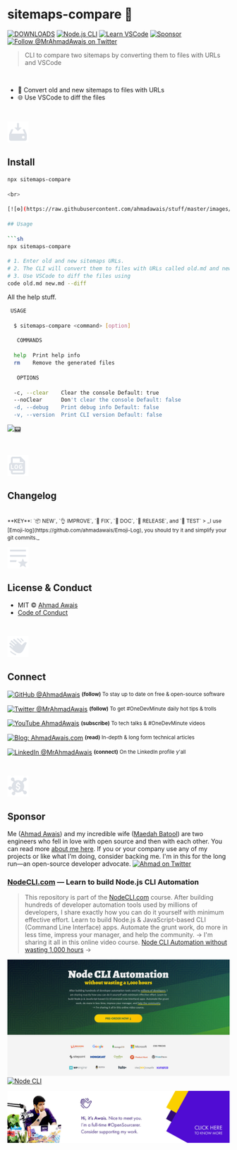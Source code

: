# sitemaps-compare 🔗
[![DOWNLOADS](https://img.shields.io/npm/dt/sitemaps-compare?label=DOWNLOADS%20%20❯&colorA=81F096&colorB=81F096&style=flat)](https://www.npmjs.com/package/sitemaps-compare) [![Node.js CLI](https://img.shields.io/badge/-NodeCLI.com-gray.svg?colorB=81F096&style=flat)](https://NodeCLI.com/?utm_source=FOSS) [![Learn VSCode](https://img.shields.io/badge/-VSCODE.pro-gray.svg?colorB=81F096&style=flat)](https://VSCode.pro/?utm_source=FOSS) [![Sponsor](https://img.shields.io/badge/-Sponsor-gray.svg?colorB=81F096&style=flat)](https://github.com/ahmadawais/sponsor?utm_source=FOSS)
[![Follow @MrAhmadAwais on Twitter](https://img.shields.io/badge/FOLLOW%20@MRAHMADAWAIS%20%E2%86%92-gray.svg?colorA=81F096&colorB=81F096&style=flat)](https://twitter.com/mrahmadawais/)
> CLI to compare two sitemaps by converting them to files with URLs and VSCode

<br>

- 🔗 Convert old and new sitemaps to files with URLs
- 🌐 Use VSCode to diff the files

<br>

[![📟](https://raw.githubusercontent.com/ahmadawais/stuff/master/images/git/install.png)](./../../)

## Install

```sh
npx sitemaps-compare

<br>

[![⚙️](https://raw.githubusercontent.com/ahmadawais/stuff/master/images/git/usage.png)](./../../)

## Usage

```sh
npx sitemaps-compare

# 1. Enter old and new sitemaps URLs.
# 2. The CLI will convert them to files with URLs called old.md and new.md
# 3. Use VSCode to diff the files using
code old.md new.md --diff
```
All the help stuff.

```sh
 USAGE

  $ sitemaps-compare <command> [option]

   COMMANDS

  help  Print help info
  rm    Remove the generated files

   OPTIONS

  -c, --clear    Clear the console Default: true
  --noClear      Don't clear the console Default: false
  -d, --debug    Print debug info Default: false
  -v, --version  Print CLI version Default: false
```
[![📟](./.github/show.gif)](./../../)

<br>

[![📝](https://raw.githubusercontent.com/ahmadawais/stuff/master/images/git/log.png)](changelog.md)
## Changelog

<br>
<small>**KEY**: `📦 NEW`, `👌 IMPROVE`, `🐛 FIX`, `📖 DOC`, `🚀 RELEASE`, and `🤖 TEST`
> _I use [Emoji-log](https://github.com/ahmadawais/Emoji-Log), you should try it and simplify your git commits._
</small>

<br>

[![📃](https://raw.githubusercontent.com/ahmadawais/stuff/master/images/git/license.png)](./../../)

## License & Conduct
- MIT © [Ahmad Awais](https://twitter.com/MrAhmadAwais/)
- [Code of Conduct](code-of-conduct.md)

<br>

[![🙌](https://raw.githubusercontent.com/ahmadawais/stuff/master/images/git/connect.png)](./../../)

## Connect

<div align="left">
    <p><a href="https://github.com/ahmadawais"><img alt="GitHub @AhmadAwais" align="center" src="https://img.shields.io/badge/GITHUB-gray.svg?colorB=6cc644&style=flat" /></a>&nbsp;<small><strong>(follow)</strong> To stay up to date on free & open-source software</small></p>
    <p><a href="https://twitter.com/MrAhmadAwais/"><img alt="Twitter @MrAhmadAwais" align="center" src="https://img.shields.io/badge/TWITTER-gray.svg?colorB=1da1f2&style=flat" /></a>&nbsp;<small><strong>(follow)</strong> To get #OneDevMinute daily hot tips & trolls</small></p>
    <p><a href="https://www.youtube.com/AhmadAwais"><img alt="YouTube AhmadAwais" align="center" src="https://img.shields.io/badge/YOUTUBE-gray.svg?colorB=ff0000&style=flat" /></a>&nbsp;<small><strong>(subscribe)</strong> To tech talks & #OneDevMinute videos</small></p>
    <p><a href="https://AhmadAwais.com/"><img alt="Blog: AhmadAwais.com" align="center" src="https://img.shields.io/badge/MY%20BLOG-gray.svg?colorB=4D2AFF&style=flat" /></a>&nbsp;<small><strong>(read)</strong> In-depth & long form technical articles</small></p>
    <p><a href="https://www.linkedin.com/in/MrAhmadAwais/"><img alt="LinkedIn @MrAhmadAwais" align="center" src="https://img.shields.io/badge/LINKEDIN-gray.svg?colorB=0077b5&style=flat" /></a>&nbsp;<small><strong>(connect)</strong> On the LinkedIn profile y'all</small></p>

<br>

[![👌](https://raw.githubusercontent.com/ahmadawais/stuff/master/images/git/sponsor.png)](https://github.com/AhmadAwais/sponsor)
## Sponsor
Me ([Ahmad Awais](https://twitter.com/mrahmadawais/)) and my incredible wife ([Maedah Batool](https://twitter.com/MaedahBatool/)) are two engineers who fell in love with open source and then with each other. You can read more [about me here](https://ahmadawais.com/about). If you or your company use any of my projects or like what I’m doing, consider backing me. I'm in this for the long run—an open-source developer advocate.
[![Ahmad on Twitter](https://img.shields.io/twitter/follow/mrahmadawais.svg?style=social&label=Follow%20@MrAhmadAwais)](https://twitter.com/mrahmadawais/)

### [NodeCLI.com][n] — Learn to build Node.js CLI Automation

> This repository is part of the [NodeCLI.com][n] course.
After building hundreds of developer automation tools used by millions of developers, I share exactly how you can do it yourself with minimum effective effort. Learn to build Node.js & JavaScript-based CLI (Command Line Interface) apps. Automate the grunt work, do more in less time, impress your manager, and help the community.
→ I'm sharing it all in this online video course. [Node CLI Automation
without wasting 1,000 hours][n] →</p>

[![Node CLI Course](https://raw.githubusercontent.com/ahmadawais/stuff/master/nodecli/featured.jpg)][n]
[![Node CLI](https://img.shields.io/badge/-NodeCLI.com%20%E2%86%92-gray.svg?colorB=488640&style=flat)][n]


[![Awais on Twitter](https://raw.githubusercontent.com/ahmadawais/stuff/master/sponsor/sponsor.jpg)](https://github.com/AhmadAwais/sponsor)

[n]: https://NodeCLI.com?utm_source=github&utm_medium=referral&utm_campaign=ahmadawais/sitemaps-compare
